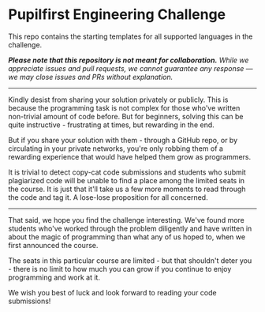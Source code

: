 # Pupilfirst Engineering Challenge

This repo contains the starting templates for all supported languages in the challenge.

_**Please note that this repository is not meant for collaboration.** While we appreciate issues and pull requests, we cannot guarantee any response &mdash; we may close issues and PRs without explanation._

---

Kindly desist from sharing your solution privately or publicly. This is because the programming task is not complex for those who've written non-trivial amount of code before. But for beginners, solving this can be quite instructive - frustrating at times, but rewarding in the end.

But if you share your solution with them - through a GitHub repo, or by circulating in your private networks, you're only robbing them of a rewarding experience that would have helped them grow as programmers.

It is trivial to detect copy-cat code submissions and students who submit plagiarized code will be unable to find a place among the limited seats in the course. It is just that it'll take us a few more moments to read through the code and tag it. A lose-lose proposition for all concerned.

---

That said, we hope you find the challenge interesting. We've found more students who've worked through the problem diligently and have written in about the magic of programming than what any of us hoped to, when we first announced the course.

The seats in this particular course are limited - but that shouldn't deter you - there is no limit to how much you can grow if you continue to enjoy programming and work at it.

We wish you best of luck and look forward to reading your code submissions!
